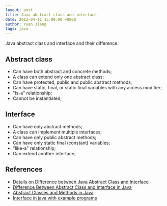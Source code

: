 ```yaml
---
layout: post
title: Java abstract class and interface
date: 2012-04-11 15:09:00 +0800
author: Yuan Jiang
tags: java
---
```


Java abstract class and interface and their difference.

## Abstract class
- Can have both abstract and concrete methods;
- A class can extend only one abstract class;
- Can have protected, public and public abstract methods;
- Can have static, final, or static final variables with any access modifier;
- "is-a" relationship;
- Cannot be instantiated;


## Interface
- Can have only abstract methods;
- A class can implement multiple interfaces;
- Can have only public abstract methods;
- Can have only static final (constant) variables;
- "like-a" relationship;
- Can extend another interface;


## References
- [Details on Difference between Java Abstract Class and Interface](http://dev.yesky.com/436/7581936.shtml)
- [Difference Between Abstract Class and Interface in Java](http://beginnersbook.com/2013/05/abstract-class-vs-interface-in-java/)
- [Abstract Classes and Methods in Java](http://beginnersbook.com/2013/05/java-abstract-class-method/)
- [Interface in java with example programs](http://beginnersbook.com/2013/05/java-interface/)
